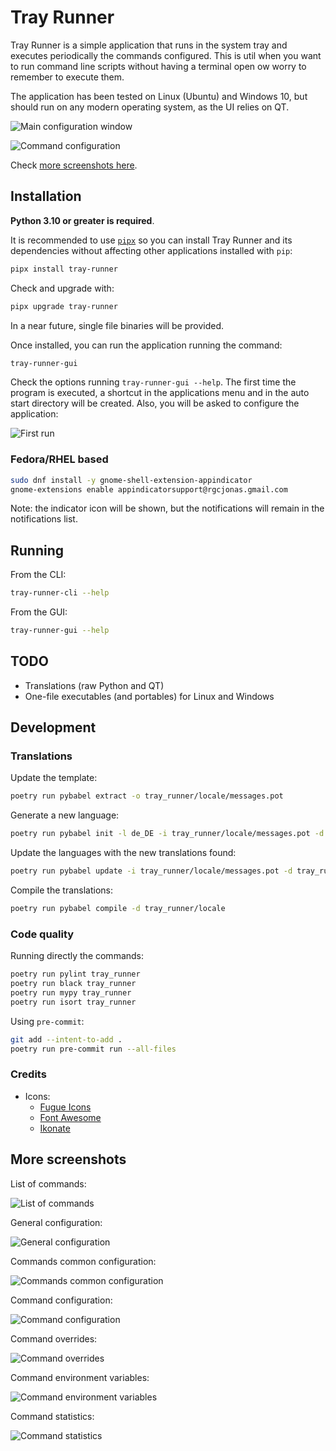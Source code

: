 # Tray Runner

Tray Runner is a simple application that runs in the system tray and executes periodically the commands configured. This is util when you want to run command line scripts without having a terminal open ow worry to remember to execute them.

The application has been tested on Linux (Ubuntu) and Windows 10, but should run on any modern operating system, as the UI relies on QT.

![Main configuration window](docs/config_commands.png)

![Command configuration](docs/command_general.png)

Check [more screenshots here](#more-screenshots).

## Installation

**Python 3.10 or greater is required**.

It is recommended to use [`pipx`](https://github.com/pypa/pipx) so you can install Tray Runner and its dependencies without affecting other applications installed with `pip`:

```bash
pipx install tray-runner
```

Check and upgrade with:

```bash
pipx upgrade tray-runner
```

In a near future, single file binaries will be provided.

Once installed, you can run the application running the command:

```bash
tray-runner-gui
```

Check the options running `tray-runner-gui --help`. The first time the program is executed, a shortcut in the applications menu and in the auto start directory will be created. Also, you will be asked to configure the application:

![First run](docs/first_run.png)

### Fedora/RHEL based

```bash
sudo dnf install -y gnome-shell-extension-appindicator
gnome-extensions enable appindicatorsupport@rgcjonas.gmail.com
```

Note: the indicator icon will be shown, but the notifications will remain in the notifications list.

## Running

From the CLI:

```bash
tray-runner-cli --help
```

From the GUI:

```bash
tray-runner-gui --help
```

## TODO

* Translations (raw Python and QT)
* One-file executables (and portables) for Linux and Windows

## Development

### Translations

Update the template:

```bash
poetry run pybabel extract -o tray_runner/locale/messages.pot
```

Generate a new language:

```bash
poetry run pybabel init -l de_DE -i tray_runner/locale/messages.pot -d tray_runner/locale
```

Update the languages with the new translations found:

```bash
poetry run pybabel update -i tray_runner/locale/messages.pot -d tray_runner/locale
```

Compile the translations:

```bash
poetry run pybabel compile -d tray_runner/locale
```

### Code quality

Running directly the commands:

```bash
poetry run pylint tray_runner
poetry run black tray_runner
poetry run mypy tray_runner
poetry run isort tray_runner
```

Using `pre-commit`:

```bash
git add --intent-to-add .
poetry run pre-commit run --all-files
```

### Credits

* Icons:
  * [Fugue Icons](https://p.yusukekamiyamane.com/)
  * [Font Awesome](https://fontawesome.com/)
  * [Ikonate](https://ikonate.com/)

## More screenshots

List of commands:

![List of commands](docs/config_commands.png)

General configuration:

![General configuration](docs/config_general.png)

Commands common configuration:

![Commands common configuration](docs/config_common.png)

Command configuration:

![Command configuration](docs/command_general.png)

Command overrides:

![Command overrides](docs/command_options.png)

Command environment variables:

![Command environment variables](docs/command_environment.png)

Command statistics:

![Command statistics](docs/command_statistics.png)
